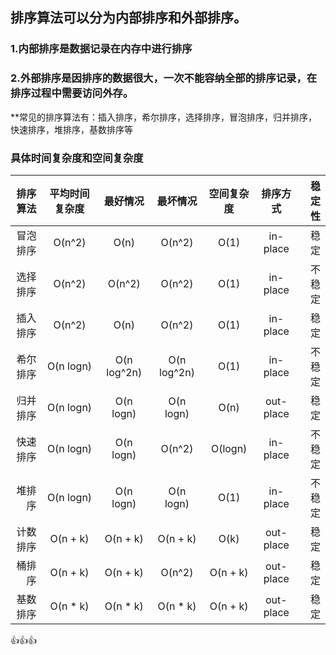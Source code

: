 ## 排序算法可以分为内部排序和外部排序。
### 1.内部排序是数据记录在内存中进行排序
### 2.外部排序是因排序的数据很大，一次不能容纳全部的排序记录，在排序过程中需要访问外存。
\*\*常见的排序算法有：插入排序，希尔排序，选择排序，冒泡排序，归并排序，快速排序，堆排序，基数排序等

### 具体时间复杂度和空间复杂度

|排序算法|平均时间复杂度|最好情况|最坏情况|空间复杂度|排序方式|稳定性|
|--------:|:--------:|:--------:|:--------:|:--------:|:------------:|------:|
|冒泡排序|O(n^2)   |O(n)        |O(n^2)       |O(1)    |in-place|稳定|
|选择排序|O(n^2)   |O(n^2)     |O(n^2)       |O(1)    |in-place|不稳定|
|插入排序|O(n^2)   |O(n)        |O(n^2)       |O(1)    |in-place|稳定|
|希尔排序|O(n logn) |O(n log^2n)|O(n log^2n)  |O(1)    |in-place|不稳定|
|归并排序|O(n logn) |O(n logn)   |O(n logn)     |O(n)    |out-place|稳定|
|快速排序|O(n logn) |O(n logn)   |O(n^2)       |O(logn) |in-place|不稳定|
|堆排序  |O(n logn) |O(n logn)   |O(n logn)     |O(1)    |in-place|不稳定|
|计数排序|O(n + k)  |O(n + k)    |O(n + k)      |O(k)    |out-place|稳定|
|桶排序  |O(n + k)  |O(n + k)    |O(n^2)       |O(n + k)|out-place|稳定|
|基数排序|O(n * k)  |O(n * k)    |O(n * k)      |O(n + k)|out-place|稳定|

:+1::+1::+1:
